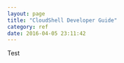 ```yaml
---
layout: page
title: "CloudShell Developer Guide"
category: ref
date: 2016-04-05 23:11:42
---
```

Test
